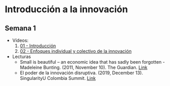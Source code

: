 # Introducción a la innovación

## Semana 1
* Vídeos:
  1. [01 - Introducción](https://youtu.be/j_mdMl_CNOQ)
  1. [02 - Enfoques individual y colectivo de la innovación](https://youtu.be/hn8UMXjawvQ)
* Lecturas
  * Small is beautiful – an economic idea that has sadly been forgotten - Madeleine Bunting. (2011, November 10). The Guardian. [Link](http://www.theguardian.com/commentisfree/2011/nov/10/small-is-beautiful-economic-idea)
  * El poder de la innovación disruptiva. (2019, December 13). SingularityU Colombia Summit. [Link](https://singularityucolombiasummit.com/blog/el-poder-de-la-innovacion-disruptiva/)

